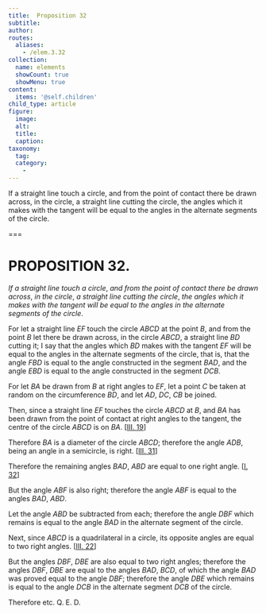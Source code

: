 ```yaml
---
title:  Proposition 32
subtitle: 
author:
routes:
  aliases:
    - /elem.3.32
collection:
  name: elements
  showCount: true
  showMenu: true
content:
  items: '@self.children'
child_type: article
figure:
  image:
  alt:
  title:
  caption:
taxonomy:
  tag:
  category:
    - 
---
```


<p><emph>If a straight line touch a circle</emph>, <emph>and from the point of contact there be drawn across</emph>, <emph>in the circle</emph>, <emph>a straight line cutting the circle</emph>, <emph>the angles which it makes with the tangent will be equal to the angles in the alternate segments of the circle</emph>. </p>

===

<h1>PROPOSITION 32.</h1>
<p><em>If a straight line touch a circle</em>, <em>and from the point of contact there be drawn across</em>, <em>in the circle</em>, <em>a straight line cutting the circle</em>, <em>the angles which it makes with the tangent will be equal to the angles in the alternate segments of the circle</em>. </p>

<p>For let a straight line <em>EF</em> touch the circle <em>ABCD</em> at the point <em>B</em>, and from the point <em>B</em> let there be drawn across, in the circle <em>ABCD</em>, a straight line <em>BD</em> cutting it; I say that the angles which <em>BD</em> makes with the tangent <em>EF</em> will be equal to the angles in the alternate segments of the <pb n="66"/>circle, that is, that the angle <em>FBD</em> is equal to the angle constructed in the segment <em>BAD</em>, and the angle <em>EBD</em> is equal to the angle constructed in the segment <em>DCB</em>. </p>

<p>For let <em>BA</em> be drawn from <em>B</em> at right angles to <em>EF</em>, let a point <em>C</em> be taken at random on the circumference <em>BD</em>,  and let <em>AD</em>, <em>DC</em>, <em>CB</em> be joined. </p>

<p>Then, since a straight line <em>EF</em> touches the circle <em>ABCD</em> at <em>B</em>, and <em>BA</em> has been drawn from the point of contact at right angles to the tangent, the centre of the circle <em>ABCD</em> is on <em>BA</em>. [<a href="/elem.3.19">III. 19</a>] </p>

<p>Therefore <em>BA</em> is a diameter of the circle <em>ABCD</em>; <span class="center">therefore the angle <em>ADB</em>, being an angle in a semicircle, is right. [<a href="/elem.3.31">III. 31</a>]</span>
      </p>

<p>Therefore the remaining angles <em>BAD</em>, <em>ABD</em> are equal to one right angle. [<a href="/elem.1.32">I. 32</a>] </p>

<p>But the angle <em>ABF</em> is also right; therefore the angle <em>ABF</em> is equal to the angles <em>BAD</em>, <em>ABD</em>. </p>

<p>Let the angle <em>ABD</em> be subtracted from each; therefore the angle <em>DBF</em> which remains is equal to the angle <em>BAD</em> in the alternate segment of the circle. </p>

<p>Next, since <em>ABCD</em> is a quadrilateral in a circle, its opposite angles are equal to two right angles. [<a href="/elem.3.22">III. 22</a>] </p>

<p>But the angles <em>DBF</em>, <em>DBE</em> are also equal to two right angles; therefore the angles <em>DBF</em>, <em>DBE</em> are equal to the angles <em>BAD</em>, <em>BCD</em>, <span class="center">of which the angle <em>BAD</em> was proved equal to the angle <em>DBF</em>; therefore the angle <em>DBE</em> which remains is equal to the angle <em>DCB</em> in the alternate segment <em>DCB</em> of the circle.</span>
      </p>

<p>Therefore etc. Q. E. D.</p>
